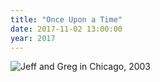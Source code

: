 ```yaml
---
title: "Once Upon a Time"
date: 2017-11-02 13:00:00
year: 2017
---
```


<img src="{{site.github.url}}/files/2017/11/jeff-greg-chicago-2003.jpg" alt="Jeff and Greg in Chicago, 2003" />
